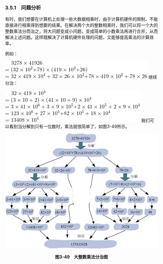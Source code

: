 ### 3.5.1　问题分析

有时，我们想要在计算机上处理一些大数据相乘时，由于计算机硬件的限制，不能直接进行相乘得到想要的结果。在解决两个大的整数相乘时，我们可以将一个大的整数乘法分而治之，将大问题变成小问题，变成简单的小数乘法再进行合并，从而解决上述问题。这样既解决了计算机硬件处理的问题，又能够提高乘法的计算效率。

例如：

![207.gif](../images/207.gif)
继续分治：

![208.gif](../images/208.gif)
我们可以看到当分解到只有一位数时，乘法就很简单了，如图3-49所示。

![209.png](../images/209.png)
<center class="my_markdown"><b class="my_markdown">图3-49　大整数乘法分治图</b></center>

